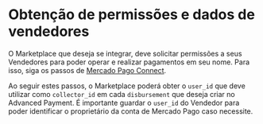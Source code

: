 ﻿---
sites_supported:
    - mla
    - mlb
    - mlm
    - mlc
    - mpe
---
# Obtenção de permissões e dados de vendedores

O Marketplace que deseja se integrar, deve solicitar permissões a seus Vendedores para poder operar e realizar pagamentos em seu nome. Para isso, siga os passos de [Mercado Pago Connect](https://www.mercadopago.com.br/developers/pt/guides/marketplace/api/create-marketplace).

Ao seguir estes passos, o Marketplace poderá obter o `user_id` que deve utilizar como `collector_id` em cada `disbursement` que deseja criar no Advanced Payment. É importante guardar o `user_id` do Vendedor para poder identificar o proprietário da conta de Mercado Pago caso necessite.
